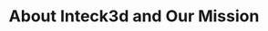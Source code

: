 ---
title: About Inteck3d and Our Mission
description: See your vision. Expand the potential. Over the 8 years it’s been in business, Inteck3d has worked from coast to coast in both Canada and the USA. Learn more about us here.
bannerh1: About Us
layout: about

heading1: We Are The Architectural Drafting & Rendering Specialists

about1: "Over the 8 years it’s been in business, Inteck3d has worked from coast to coast in both Canada and the USA on hundreds of projects ranging from small bathroom, kitchen, and basement renovations to condo and neighbourhood developments worth many millions.
<br><br>
Ivan Cyr, Inteck’s founder, is excited by the potential of virtual reality technology and loves helping clients visualize their space. He says, “It’s so satisfying to see a client get excited about creating their space and showcasing it before it even exists. I’m proud to have built a service that can help people create their dream homes, sell and market their homes and provide excellent service to others.” Customer service is priority and Ivan firmly believes that Inteck3d can’t be successful if you aren’t satisfied.
<br><br>
Benjamin Heron, M.Arch, is Inteck3d’s architectural intern. His mission is to make the world a more logical and more beautiful place. He is excited to be part of Inteck3d’s team and loves helping clients realize their building projects."

heading2: Priority Customer Service And Support
box1: QUICK RESPONSE TIME
box1_desc: There's nothing worse than reaching out and receiving a delayed response, or no answer at all! We prioritize a fast response time so we can address your needs in the moment. If you need a quote or any kind of assistance, we're always available and ready to help.

box2: 100% MONEY BACK GUARANTEE
box2_desc: Building projects are already stressful enough. When you come to Inteck3d, we want you to feel safe and risk free. Your needs and satisfaction are our priority. We’re here to serve you and if you’re not satisfied with our product, we offer a 100% money back guarantee.

box3: SPECIALIZED KNOWLEDGE
box3_desc: Our professional drafting architectural shop specializes in high end 3D rendering and virtual space realization. We use the latest software and computer hardware and what we generate pushes the limits to the limit! Need advice about a project? Our experts are ready to help.

cta: QUESTIONS ABOUT OUR SERVICES?
cta_sub: 
cta_link: /contact
---